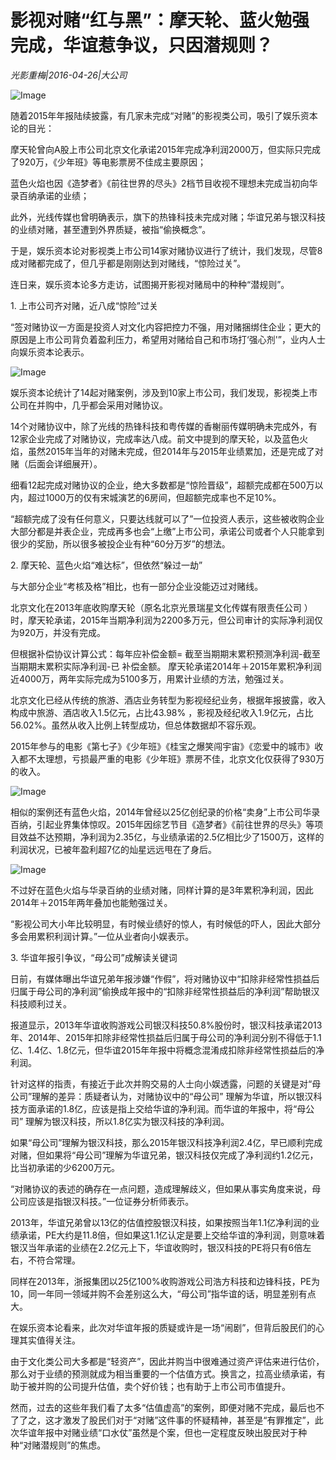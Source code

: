 # 影视对赌“红与黑”：摩天轮、蓝火勉强完成，华谊惹争议，只因潜规则？

*光影重梅|2016-04-26|大公司*

![Image](http://static.ylzbl.com/uploads/ueditor/php/upload/image/20170908/1504833566998451.jpeg)

随着2015年年报陆续披露，有几家未完成“对赌”的影视类公司，吸引了娱乐资本论的目光：

摩天轮曾向A股上市公司北京文化承诺2015年完成净利润2000万，但实际只完成了920万，《少年班》等电影票房不佳成主要原因；

蓝色火焰也因《造梦者》《前往世界的尽头》2档节目收视不理想未完成当初向华录百纳承诺的业绩；

此外，光线传媒也曾明确表示，旗下的热锋科技未完成对赌；华谊兄弟与银汉科技的业绩对赌，甚至遭到外界质疑，被指“偷换概念”。

于是，娱乐资本论对影视类上市公司14家对赌协议进行了统计，我们发现，尽管8成对赌都完成了，但几乎都是刚刚达到对赌线，“惊险过关”。

连日来，娱乐资本论多方走访，试图揭开影视对赌局中的种种“潜规则”。

1. 上市公司齐对赌，近八成“惊险”过关

“签对赌协议一方面是投资人对文化内容把控力不强，用对赌捆绑住企业；更大的原因是上市公司背负着盈利压力，希望用对赌给自己和市场打‘强心剂'”，业内人士向娱乐资本论表示。

![Image](http://si1.go2yd.com/get-image/0GV1aEe9PZg)

娱乐资本论统计了14起对赌案例，涉及到10家上市公司，我们发现，影视类上市公司在并购中，几乎都会采用对赌协议。

14个对赌协议中，除了光线的热锋科技和粤传媒的香榭丽传媒明确未完成外，有12家企业完成了对赌协议，完成率达八成。前文中提到的摩天轮，以及蓝色火焰，虽然2015年当年的对赌未完成，但2014年与2015年业绩累加，还是完成了对赌（后面会详细展开）。

细看12起完成对赌协议的企业，绝大多数都是“惊险晋级”，超额完成都在500万以内，超过1000万的仅有宋城演艺的6房间，但超额完成率也不足10%。

“超额完成了没有任何意义，只要达线就可以了”一位投资人表示，这些被收购企业大部分都是并表企业，完成再多也会“上缴”上市公司，承诺公司或者个人只能拿到很少的奖励，所以很多被投企业有种“60分万岁”的想法。

2. 摩天轮、蓝色火焰“难达标”，但依然“躲过一劫”

与大部分企业“考核及格”相比，也有一部分企业没能迈过对赌线。

北京文化在2013年底收购摩天轮（原名北京光景瑞星文化传媒有限责任公司 ）时，摩天轮承诺，2015年当期净利润为2200多万元，但公司审计的实际净利润仅为920万，并没有完成。

但根据补偿协议计算公式：每年应补偿金额= 截至当期期末累积预测净利润-截至当期期末累积实际净利润-已 补偿金额。 摩天轮承诺2014年＋2015年累积净利润近4000万，两年实际完成为5100多万，用累计业绩的方法，勉强过关。

北京文化已经从传统的旅游、酒店业务转型为影视经纪业务，根据年报披露，收入构成中旅游、酒店收入1.5亿元，占比43.98% ，影视及经纪收入1.9亿元，占比56.02%。虽然从收入比例上转型成功，但总体数据却不容乐观。

2015年参与的电影《第七子》《少年班》《桂宝之爆笑闯宇宙》《恋爱中的城市》收入都不太理想，亏损最严重的电影《少年班》票房不佳，北京文化仅获得了930万的收入。

![Image](http://si1.go2yd.com/get-image/0GV1aOL0AiW)

相似的案例还有蓝色火焰，2014年曾经以25亿创纪录的价格“卖身”上市公司华录百纳，引起业界集体惊叹。2015年因综艺节目《造梦者》《前往世界的尽头》等项目效益不达预期，净利润为2.35亿，与业绩承诺的2.5亿相比少了1500万，这样的利润状况，已被年盈利超7亿的灿星远远甩在了身后。

![Image](http://si1.go2yd.com/get-image/0GV1aQpq0nI)

不过好在蓝色火焰与华录百纳的业绩对赌，同样计算的是3年累积净利润，因此2014年＋2015年两年叠加也能勉强过关。

“影视公司大小年比较明显，有时候业绩好的惊人，有时候低的吓人，因此大部分多会用累积利润计算。”一位从业者向小娱表示。

3. 华谊年报引争议，“母公司”成解读关键词

日前，有媒体曝出华谊兄弟年报涉嫌“作假”，将对赌协议中“扣除非经常性损益后归属于母公司的净利润”偷换成年报中的“扣除非经常性损益后的净利润”帮助银汉科技顺利过关。

报道显示，2013年华谊收购游戏公司银汉科技50.8%股份时，银汉科技承诺2013年、2014年、2015年扣除非经常性损益后归属于母公司的净利润分别不得低于1.1亿、1.4亿、1.8亿元，但华谊2015年年报中将概念混淆成扣除非经常性损益后的净利润。

针对这样的指责，有接近于此次并购交易的人士向小娱透露，问题的关键是对“母公司”理解的差异：质疑者认为，对赌协议中的“母公司” 理解为华谊，所以银汉科技方面承诺的1.8亿，应该是指上交给华谊的净利润。而华谊的年报中，将“母公司” 理解为银汉科技，所以1.8亿实为银汉科技的净利润。

如果“母公司”理解为银汉科技，那么2015年银汉科技净利润2.4亿，早已顺利完成对赌，但如果将“母公司”理解为华谊兄弟，银汉科技仅完成了净利润约1.2亿元，比当初承诺的少6200万元。

“对赌协议的表述的确存在一点问题，造成理解歧义，但如果从事实角度来说，母公司应该是指银汉科技。”一位证券分析师表示。

2013年，华谊兄弟曾以13亿的估值控股银汉科技，如果按照当年1.1亿净利润的业绩承诺，PE大约是11.8倍，但如果这1.1亿认定是要上交给华谊的净利润，则意味着银汉当年承诺的业绩在2.2亿元上下，华谊收购时，银汉科技的PE将只有6倍左右，不符合常理。

同样在2013年，浙报集团以25亿100%收购游戏公司浩方科技和边锋科技，PE为10，同一年同一领域并购不会差别这么大，“母公司”指华谊的话，明显差别有点大。

在娱乐资本论看来，此次对华谊年报的质疑或许是一场“闹剧”，但背后股民们的心理其实值得关注。

由于文化类公司大多都是“轻资产”，因此并购当中很难通过资产评估来进行估价，那么对于业绩的预测就成为相当重要的一个估值方式。换言之，拉高业绩承诺，有助于被并购的公司提升估值，卖个好价钱；也有助于上市公司市值提升。

然而，过去的这些年我们看了太多“估值虚高”的案例，即便对赌不完成，最后也不了了之，这才激发了股民们对于“对赌”这件事的怀疑精神，甚至是“有罪推定”，此次华谊年报中对赌业绩“口水仗”虽然是个案，但也一定程度反映出股民对于种种“对赌潜规则”的焦虑。

